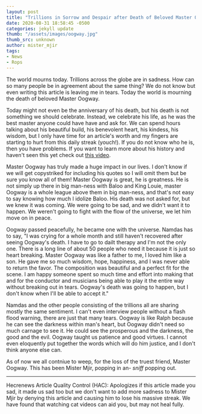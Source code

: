```yaml
---
layout: post
title: "Trillions in Sorrow and Despair after Death of Beloved Master Oogway"
date: 2020-08-31 18:58:45 -0500
categories: jekyll update
thumb: "/assets/images/oogway.jpg"
thumb_src: unknown
author: mister_mjir
tags:
- News
- Rops
---
```


The world mourns today. Trillions across the globe are in sadness. How can so many people be in agreement about the same thing? We do not know but even writing
this article is leaving me in tears. Today the world is mourning the death of beloved Master Oogway.

Today might not even be the anniversary of his death, but his death is not something we should celebrate. Instead, we celebrate his life, as he was the best master
anyone could have have and ask for. We can spend hours talking about his beautiful build, his benevolent heart, his kindess, his wisdom, but I only have time for an
article's worth and my fingers are starting to hurt from this daily streak (youch!). If you do not know who he is, then you have problems. If you want to learn
more about his history and haven't seen this yet check out [this video](https://www.youtube.com/watch?v=XMbdl1Bjdzc).

Master Oogway has truly made a huge impact in our lives. I don't know if we will get copystriked for including his quotes so I will omit them but be sure you
know all of them! Master Oogway is great, he is greatness. He is not simply up there in big man-ness with Baloo and King Louie, master Oogway is a whole league above
them in big man-ness, and that's not easy to say knowing how much I idolize Baloo. His death was not asked for, but we knew it was coming. We were going to be sad,
and we didn't want it to happen. We weren't going to fight with the flow of the universe, we let him move on in peace.

Oogway passed peacefully, he became one with the universe. Namdas has to say, "I was crying for a whole month and still haven't recovered after seeing Oogway's death.
I have to go to dailt therapy and I'm not the only one. There is a long line of about 50 people who need it because it is just so heart breaking. Master Oogway was
like a father to me, I loved him like a son. He gave me so much wisdom, hope, happiness, and I was never able to return the favor. The composition was beautiful and
a perfect fit for the scene. I am happy someone spent so much time and effort into making that and for the conductor and musicians being able to play it the entire
way without breaking out in tears. Oogway's death was going to happen, but I don't know when I'll be able to accept it."

Namdas and the other people consisting of the trillions all are sharing mostly the same sentiment. I can't even interview people without a flash flood warning, there
are just that many tears. Oogway is like Ralph because he can see the darkness within man's heart, but Oogway didn't need so much carnage to see it. He could see
the prosperous and the darkness, the good and the evil. Oogway taught us patience and good virtues. I cannot even eloquently put together the words which will do him
justice, and I don't think anyone else can.

As of now we all contniue to weep, for the loss of the truest friend, Master Oogway. This has been Mister Mjir, popping in an- *sniff* popping out.

---

Hecrenews Article Quality Control (HAC): Apologizes if this article made you sad, it made us sad too but we don't want to add more sadness to Mister Mjir by
denying this article and causing him to lose his massive streak. We have found that watching cat videos can aid you, but may not heal fully.
